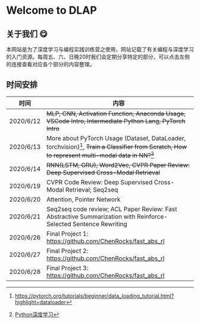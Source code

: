 # Welcome to DLAP

## 关于我们 :yum:

本网站是为了深度学习与编程实践训练营之使用，网站记载了有关编程与深度学习的入门资源。每周五、六、日晚20时我们会定期分享特定的部分，可以点击左侧的连接查看对应各个部分的内容整理。

## 时间安排

时间        | 内容
-----------| -----
2020/6/12  | ~~MLP, CNN, Activation Function, Anaconda Usage, VSCode Intro, Intermediate Python Lang, PyTorch Intro~~
2020/6/13  | More about PyTorch Usage (Dataset, DataLoader, torchvision)[^1], ~~Train a Classifier from Scratch, How to represent multi-modal data in NN?[^2]~~
2020/6/14  | ~~RNN(LSTM, GRU), Word2Vec, CVPR Paper Review:  Deep Supervised Cross-Modal Retrieval~~
2020/6/19  | CVPR Code Review:  Deep Supervised Cross-Modal Retrieval; Seq2seq
2020/6/20  | Attention, Pointer Network
2020/6/21  | Seq2seq code review; ACL Paper Review:  Fast Abstractive Summarization with Reinforce-Selected Sentence Rewriting
2020/6/26  | Final Project 1: https://github.com/ChenRocks/fast_abs_rl
2020/6/27  | Final Project 2: https://github.com/ChenRocks/fast_abs_rl
2020/6/28  | Final Project 3: https://github.com/ChenRocks/fast_abs_rl


[^1]: https://pytorch.org/tutorials/beginner/data_loading_tutorial.html?highlight=dataloader
[^2]: [Python深度学习](./assets/Python深度学习.pdf)